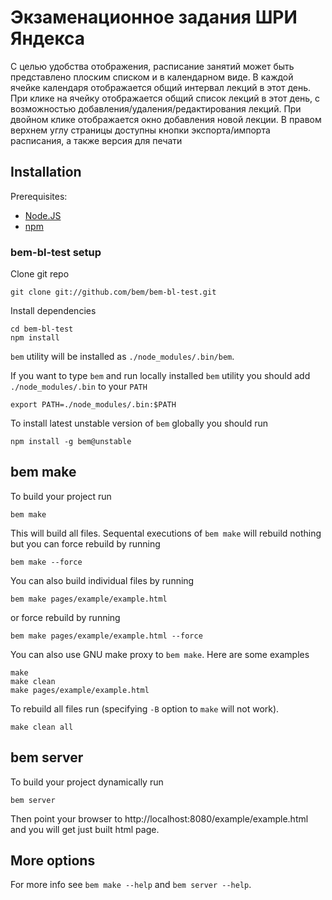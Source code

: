 # Экзаменационное задания ШРИ Яндекса

С целью удобства отображения, расписание занятий может быть представлено плоским списком и в календарном виде. В каждой ячейке календаря отображается общий интервал 
лекций в этот день. При клике на ячейку отображается общий список лекций в этот день, с возможностью добавления/удаления/редактирования лекций. При двойном клике отображается
окно добавления новой лекции. В правом верхнем углу страницы доступны кнопки экспорта/импорта расписания, а также версия для печати


## Installation

Prerequisites:

* [Node.JS](http://nodejs.org)
* [npm](http://npmjs.org)

### bem-bl-test setup

Clone git repo

    git clone git://github.com/bem/bem-bl-test.git

Install dependencies

    cd bem-bl-test
    npm install

`bem` utility will be installed as `./node_modules/.bin/bem`.

If you want to type `bem` and run locally installed `bem` utility you should add `./node_modules/.bin` to your `PATH`

    export PATH=./node_modules/.bin:$PATH

To install latest unstable version of `bem` globally you should run

    npm install -g bem@unstable

## bem make

To build your project run

    bem make

This will build all files. Sequental executions of `bem make` will rebuild nothing but you can force rebuild by running

    bem make --force

You can also build individual files by running

    bem make pages/example/example.html

or force rebuild by running

    bem make pages/example/example.html --force

You can also use GNU make proxy to `bem make`. Here are some examples

    make
    make clean
    make pages/example/example.html

To rebuild all files run (specifying `-B` option to `make` will not work).

    make clean all

## bem server

To build your project dynamically run

    bem server

Then point your browser to http://localhost:8080/example/example.html and you will get just built html page.

## More options

For more info see `bem make --help` and `bem server --help`.
